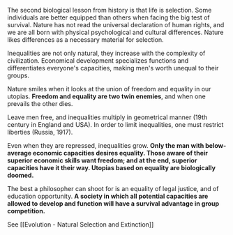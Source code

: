 The second biological lesson from history is that life is selection. Some individuals are better equipped than others when facing the big test of survival. Nature has not read the universal declaration of human rights, and we are all born with physical psychological and cultural differences. Nature likes differences as a necessary material for selection.

Inequalities are not only natural, they increase with the complexity of civilization. Economical development specializes functions and differentiates everyone's capacities, making men's worth unequal to their groups.

Nature smiles when it looks at the union of freedom and equality in our utopias. **Freedom and equality are two twin enemies**, and when one prevails the other dies.

Leave men free, and inequalities multiply in geometrical manner (19th century in England and USA). In order to limit inequalities, one must restrict liberties (Russia, 1917).

Even when they are repressed, inequalities grow. **Only the man with below-average economic capacities desires equality. Those aware of their superior economic skills want freedom; and at the end, superior capacities have it their way. Utopias based on equality are biologically doomed.**

The best a philosopher can shoot for is an equality of legal justice, and of education opportunity. **A society in which all potential capacities are allowed to develop and function will have a survival advantage in group competition.**


See [[Evolution - Natural Selection and Extinction]]